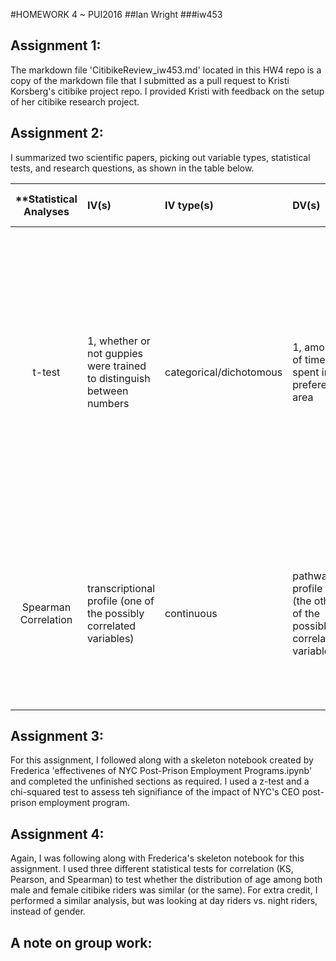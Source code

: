 #HOMEWORK 4 ~ PUI2016
##Ian Wright
###iw453

## Assignment 1:
The markdown file 'CitibikeReview_iw453.md' located in this HW4 repo is a copy of the markdown file that I submitted as a pull request to Kristi Korsberg's citibike project repo. I provided Kristi with feedback on the setup of her citibike research project.

## Assignment 2:
I summarized two scientific papers, picking out variable types, statistical tests, and research questions, as shown in the table below.

| **Statistical Analyses	|  IV(s)  |  IV type(s) |  DV(s)  |  DV type(s)  |  Control Var | Control Var type  | Question to be answered | _H0_ | alpha | link to paper **| 
|:----------:|:----------|:------------|:-------------|:-------------|:------------|:------------- |:------------------|:----:|:-------:|:-------|
t-test	| 1, whether or not guppies were trained to distinguish between numbers  | categorical/dichotomous | 1, amount of time spent in preference area | continuous | different phases of experiment controlled for different things: continuous stimuli or numerical stimuli held constant for fish | 	continuous + categorical | Can newborn guppies discriminate among large quantities? | The tendancy for newborn guppies' to recognize larger numbers over smaller numbers in a two-option decision (for food reward) is no greater than a random selection between the two options.  | 0.05 | [Large Number Discrimination in Newborn Fish](http://journals.plos.org/plosone/article/asset?id=10.1371/journal.pone.0062466.PDF)|
 Spearman Correlation |transcriptional profile (one of the possibly correlated variables)|continuous|pathway profile (the other of the possibly correlated variables)|continuous|gene expression profiles were normalized around median across all samples (some measure of offset being the controlled variable)|continuous|Do cancer subtypes with similar phenotype, or similar clinical outcome, show correlation at a molecular level?|The correlation of molecular properties in cancer subtypes with similar phenotype is not present; ie there is no relationship. |0.05 |[Correlation Analysis Connects Cancer Subtypes](http://journals.plos.org/plosone/article?id=10.1371/journal.pone.0069747#s5)|
 
 ## Assignment 3:
For this assignment, I followed along with a skeleton notebook created by Frederica 'effectivenes of NYC Post-Prison Employment Programs.ipynb' and completed the unfinished sections as required. I used a z-test and a chi-squared test to assess teh signifiance of the impact of NYC's CEO post-prison employment program.

## Assignment 4:
Again, I was following along with Frederica's skeleton notebook for this assignment. I used three different statistical tests for correlation (KS, Pearson, and Spearman) to test whether the distribution of age among both male and female citibike riders was similar (or the same). For extra credit, I performed a similar analysis, but was looking at day riders vs. night riders, instead of gender.

## A note on group work:
